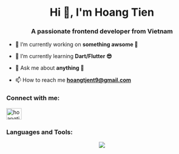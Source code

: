 <h1 align="center">Hi 👋, I'm Hoang Tien</h1>
<h3 align="center">A passionate frontend developer from Vietnam</h3>

- 🔭 I’m currently working on **something awsome 🥰**

- 🌱 I’m currently learning **Dart/Flutter 😎**

- 💬 Ask me about **anything 🤣**

- 📫 How to reach me **hoangtjent9@gmail.com**

<h3 align="left">Connect with me:</h3>
<p align="left">
<a href="https://fb.com/hoangtien16061998" target="blank"><img align="center" src="https://raw.githubusercontent.com/rahuldkjain/github-profile-readme-generator/master/src/images/icons/Social/facebook.svg" alt="hoangtien16061998" height="30" width="40" /></a>
</p>

<h3 align="left">Languages and Tools:</h3>
<p align="center">
  <a href="https://skillicons.dev">
    <img src="https://skillicons.dev/icons?i=js,ts,html,css,react,redux,nextjs,sass,dart,flutter,jest,materialui,bootstrap,webpack,git" />
  </a>
</p>
